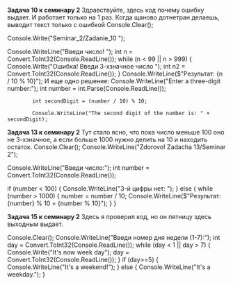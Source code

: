**Задача 10 к семинару 2**
Здравствуйте, здесь код почему ошибку выдает. И работает только на 1 раз. Когда щаново дотнетран делаешь, выводит текст только с ошибкой
Console.Clear();

Console.Write("Seminar_2/Zadanie_10 ");

Console.WriteLine("Введи число! ");
int n = Convert.ToInt32(Console.ReadLine());
while (n < 99 || n > 999)
{
    Console.Write("Ошибка! Введи 3-хзначное число ");
    int n2 = Convert.ToInt32(Console.ReadLine());
}
Console.WriteLine($"Результат: {n / 10 % 10}");
И еще одно решение:
 Console.WriteLine("Enter a three-digit number:");
            int number = int.Parse(Console.ReadLine());

            int secondDigit = (number / 10) % 10;

            Console.WriteLine("The second digit of the number is: " + secondDigit);


**Задача 13 к семинару 2**
Тут стало ясно, что пока число меньше 100 оно не 3-хзначное, а если больше 1000 нужно делить на 10 и находить остаток.
Console.Clear();
Console.WriteLine("Zdorovo! Zadacha 13/Seminar 2");

Console.WriteLine("Введи число:");
int number = Convert.ToInt32(Console.ReadLine());

if (number < 100)
{
  Console.WriteLine("3-й цифры нет: ");
}
else
{
  while (number > 1000)
  {
    number = number / 10;
  Console.WriteLine($"Результат: {number} % 10 = {number % 10}");
}
}



**Задача 15 к семинару 2**
Здесь я проверил код, но он пятницу здесь выходным выдает.

Console.Clear();
Console.WriteLine("Введи номер дня недели (1-7):");
int day = Convert.ToInt32(Console.ReadLine());
while (day < 1 || day > 7)
{
  Console.Write("It's now week day");
  day = Convert.ToInt32(Console.ReadLine());
}
if (day>=5)
{
  Console.WriteLine("It's a weekend!");
}
else
{
 Console.WriteLine("It's a weekday.");
}

